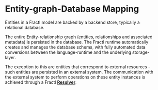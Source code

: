 # Entity-graph-Database Mapping

Entities in a Fractl model are backed by a backend store, typically a relational database.

The entire Entity-relationship graph (entities, relationships and associated metadata) is persisted in the database. The Fractl runtime automatically creates and manages the database schema, with fully automated data conversions between the language-runtime and the underlying storage-layer.

The exception to this are entities that correspond to external resources - such entities are persisted in an external system. The communication with the external system to perform operations on these entity instances is achieved through a Fractl **[Resolver](resolvers.md)**.
